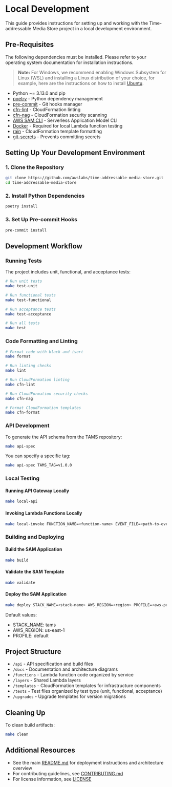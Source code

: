 # Local Development

This guide provides instructions for setting up and working with the Time-addressable Media Store project in a local development environment.

## Pre-Requisites

The following dependencies must be installed. Please refer to your operating system documentation for installation instructions.

> **Note:** For Windows, we recommend enabling Windows Subsystem for Linux (WSL) and installing a Linux distribution of your choice,
> for example, here are the instructions on how to install [Ubuntu](https://ubuntu.com/tutorials/ubuntu-on-windows).

- Python ~= 3.13.0 and pip
- [poetry](https://python-poetry.org/) - Python dependency management
- [pre-commit](https://pre-commit.com/#install) - Git hooks manager
- [cfn-lint](https://github.com/aws-cloudformation/cfn-lint) - CloudFormation linting
- [cfn-nag](https://github.com/stelligent/cfn_nag) - CloudFormation security scanning
- [AWS SAM CLI](https://docs.aws.amazon.com/serverless-application-model/latest/developerguide/serverless-sam-cli-install.html) - Serverless Application Model CLI
- [Docker](https://hub.docker.com/search/?type=edition&offering=community) - Required for local Lambda function testing
- [rain](https://github.com/aws-cloudformation/rain) - CloudFormation template formatting
- [git-secrets](https://github.com/awslabs/git-secrets) - Prevents committing secrets

## Setting Up Your Development Environment

### 1. Clone the Repository

```bash
git clone https://github.com/awslabs/time-addressable-media-store.git
cd time-addressable-media-store
```

### 2. Install Python Dependencies

```bash
poetry install
```

### 3. Set Up Pre-commit Hooks

```bash
pre-commit install
```

## Development Workflow

### Running Tests

The project includes unit, functional, and acceptance tests:

```bash
# Run unit tests
make test-unit

# Run functional tests
make test-functional

# Run acceptance tests
make test-acceptance

# Run all tests
make test
```

### Code Formatting and Linting

```bash
# Format code with black and isort
make format

# Run linting checks
make lint

# Run CloudFormation linting
make cfn-lint

# Run CloudFormation security checks
make cfn-nag

# Format CloudFormation templates
make cfn-format
```

### API Development

To generate the API schema from the TAMS repository:

```bash
make api-spec
```

You can specify a specific tag:

```bash
make api-spec TAMS_TAG=v1.0.0
```

### Local Testing

#### Running API Gateway Locally

```bash
make local-api
```

#### Invoking Lambda Functions Locally

```bash
make local-invoke FUNCTION_NAME=<function-name> EVENT_FILE=<path-to-event-json>
```

### Building and Deploying

#### Build the SAM Application

```bash
make build
```

#### Validate the SAM Template

```bash
make validate
```

#### Deploy the SAM Application

```bash
make deploy STACK_NAME=<stack-name> AWS_REGION=<region> PROFILE=<aws-profile>
```

Default values:
- STACK_NAME: tams
- AWS_REGION: us-east-1
- PROFILE: default

## Project Structure

- `/api` - API specification and build files
- `/docs` - Documentation and architecture diagrams
- `/functions` - Lambda function code organized by service
- `/layers` - Shared Lambda layers
- `/templates` - CloudFormation templates for infrastructure components
- `/tests` - Test files organized by test type (unit, functional, acceptance)
- `/upgrades` - Upgrade templates for version migrations

## Cleaning Up

To clean build artifacts:

```bash
make clean
```

## Additional Resources

- See the main [README.md](../README.md) for deployment instructions and architecture overview
- For contributing guidelines, see [CONTRIBUTING.md](../CONTRIBUTING.md)
- For license information, see [LICENSE](../LICENSE)
